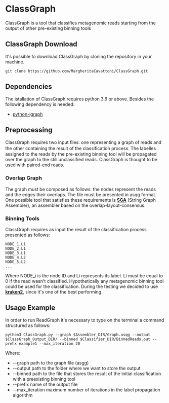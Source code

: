 # ClassGraph
ClassGraph is a tool that classifies metagenomic reads starting from the output of other pre-existing binning tools
## ClassGraph Download
It's possible to download ClassGraph by cloning the repository in your machine.

```
git clone https://github.com/MargheritaCavattoni/ClassGraph.git
```
## Dependencies
The istallation of ClassGraph requires python 3.6 or above. Besides the following dependency is needed:
* [python-igraph](https://igraph.org/python/)

## Preprocessing
ClassGraph requires two input ﬁles: one representing a graph of reads and the other containing the result of the classiﬁcation process. The labelles assigned to the reads by the pre-existing binning tool will be propagated over the graph to the still unclassified reads. ClassGraph is thought to be used with paired-end reads.

### Overlap Graph
The graph must be composed as follows: the nodes represent the reads and the edges their overlaps. The file must be presented in asqg format.
One possible tool that satisfies these requirements is [**SGA**](https://github.com/jts/sga) (String Graph Assembler), an assembler based on the overlap-layout-consensus.

### Binning Tools
ClassGraph requires as input the result of the classification process presented as follows:
```
NODE_1,L1
NODE_2,L1
NODE_3,L1
NODE_4,L2
NODE_5,L2
...
```
Where NODE_i is the node ID and Li represents its label. Li must be equal to 0 if the read wasn't classified.
Hypothetically any metagenomic binning tool could be used for the classification. During the testing we decided to use [**kraken2**](https://github.com/DerrickWood/kraken2.git), since it's one of the best performing.

## Usage Example
In order to run ReadGraph it's necessary to type on the terminal a command structured as follows:
```
python3 ClassGraph.py --graph $Assembler_DIR/Graph.asqg --output $ClassGraph_Output_DIR/ --binned $Classifier_DIR/BinnedReads.out --preﬁx example1 --max_iteration 20
```
Where:
* --graph           path to the graph file (asgg)
* --output          path to the folder where we want to store the output
* --binned          path to the file that stores the result of the initial classification with a preexisting binning tool
* --prefix          name of the output file
* --max_iteration   maximum number of iterations in the label propagation algorithm
